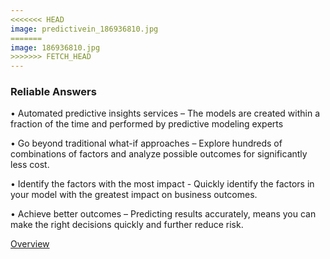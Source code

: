 ```yaml
---
<<<<<<< HEAD
image: predictivein_186936810.jpg
=======
image: 186936810.jpg
>>>>>>> FETCH_HEAD
---
```

### Reliable Answers

• Automated predictive insights services – The models are created within a fraction of the time and performed by predictive modeling experts

• Go beyond traditional what-if approaches – Explore hundreds of combinations of factors and analyze possible outcomes for significantly less cost.

• Identify the factors with the most impact - Quickly identify the factors in your model with the greatest impact on business outcomes.

• Achieve better outcomes – Predicting results accurately, means you can make the right decisions quickly and further reduce risk.

[Overview]

[Overview]: /solutions/overview-predictiveinsights-reliableanswers.html
